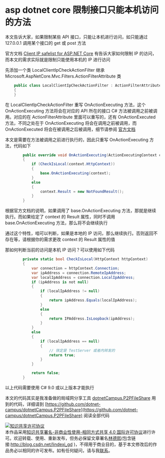 
# asp dotnet core 限制接口只能本机访问的方法

本文告诉大家，如果限制某些 API 接口，只能让本机进行访问，如只能通过 127.0.0.1 调用某个接口的 get 或 post 方法

<!--more-->



<!-- 发布 -->

官方文档 [Client IP safelist for ASP.NET Core](https://docs.microsoft.com/en-us/aspnet/core/security/ip-safelist?view=aspnetcore-5.0) 有告诉大家如何限制 IP 的访问，而本文的需求实际就是限制只能使用本机的 IP 进行访问

先添加一个类 LocalClientIpCheckActionFilter 继承 Microsoft.AspNetCore.Mvc.Filters.ActionFilterAttribute 类

```csharp
    public class LocalClientIpCheckActionFilter : ActionFilterAttribute
    {
    }
```

在 LocalClientIpCheckActionFilter 重写 OnActionExecuting 方法，这个 OnActionExecuting 方法将会在对应的 API 所在的接口 C# 方法被调用之前被调用。对应的在 ActionFilterAttribute 里面可以重写的，还有 OnActionExecuted 方法，不同之处在于 OnActionExecuting 将会在调用之前被调用，而 OnActionExecuted 将会在被调用之后被调用，细节请参阅 [官方文档](https://docs.microsoft.com/en-us/aspnet/core/mvc/controllers/filters?view=aspnetcore-5.0#action-filters)

本文是需要在方法被调用之前进行执行的，因此只重写 OnActionExecuting 方法，代码如下

```csharp
        public override void OnActionExecuting(ActionExecutingContext context)
        {
            if (CheckIsLocal(context.HttpContext))
            {
                base.OnActionExecuting(context);
            }
            else
            {
                context.Result = new NotFoundResult();
            }
        }
```

根据官方文档的说明，如果调用了 base.OnActionExecuting 方法，那就是继续执行。而如果给定了 context 的 Result 属性，同时不调用 base.OnActionExecuting 方法，那么将不会继续执行

通过这个特性，咱可以判断，如果是本地的 IP 访问，那么继续执行。否则返回不存在等，请根据你的需求更改 context 的 Result 属性的值

那如何判断当前的访问是本机 IP 访问？可以使用如下代码

```csharp
        private static bool CheckIsLocal(HttpContext httpContext)
        {
            var connection = httpContext.Connection;
            var ipAddress = connection.RemoteIpAddress;
            var localIpAddress = connection.LocalIpAddress;
            if (ipAddress is not null)
            {
                if (localIpAddress != null)
                {
                    return ipAddress.Equals(localIpAddress);
                }
                else
                {
                    return IPAddress.IsLoopback(ipAddress);
                }
            }
            else
            {
                if (localIpAddress == null)
                {
                    // 铁定是 TestServer 或者内转发的
                    return true;
                }
            }

            return false;
        }
```

以上代码需要使用 C# 9.0 或以上版本才能执行

本文的代码其实是我准备做的局域网分享工具 [dotnetCampus.P2PFileShare](https://github.com/dotnet-campus/dotnetCampus.P2PFileShare) 用到的代码，详细请到 [https://github.com/dotnet-campus/dotnetCampus.P2PFileShare](https://github.com/dotnet-campus/dotnetCampus.P2PFileShare) 阅读全部代码





<a rel="license" href="http://creativecommons.org/licenses/by-nc-sa/4.0/"><img alt="知识共享许可协议" style="border-width:0" src="https://licensebuttons.net/l/by-nc-sa/4.0/88x31.png" /></a><br />本作品采用<a rel="license" href="http://creativecommons.org/licenses/by-nc-sa/4.0/">知识共享署名-非商业性使用-相同方式共享 4.0 国际许可协议</a>进行许可。欢迎转载、使用、重新发布，但务必保留文章署名[林德熙](http://blog.csdn.net/lindexi_gd)(包含链接:http://blog.csdn.net/lindexi_gd )，不得用于商业目的，基于本文修改后的作品务必以相同的许可发布。如有任何疑问，请与我[联系](mailto:lindexi_gd@163.com)。